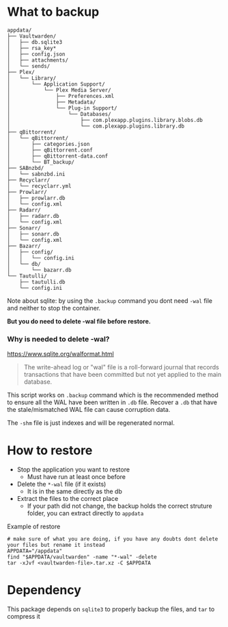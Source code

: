# What to backup

```
appdata/
├── Vaultwarden/
│   ├── db.sqlite3
│   ├── rsa_key*
│   ├── config.json
│   ├── attachments/
│   └── sends/
├── Plex/
│   └── Library/
│       └── Application Support/
│           └── Plex Media Server/
│               ├── Preferences.xml
│               ├── Metadata/
│               └── Plug-in Support/
│                   └── Databases/
│                       ├── com.plexapp.plugins.library.blobs.db
│                       └── com.plexapp.plugins.library.db
├── qBittorrent/
│   └── qBittorrent/
│       ├── categories.json
│       ├── qBittorrent.conf
│       ├── qBittorrent-data.conf
│       └── BT_backup/
├── SABnzbd/
│   └── sabnzbd.ini
├── Recyclarr/
│   └── recyclarr.yml
├── Prowlarr/
│   ├── prowlarr.db
│   └── config.xml
├── Radarr/
│   ├── radarr.db
│   └── config.xml
├── Sonarr/
│   ├── sonarr.db
│   └── config.xml
├── Bazarr/
│   ├── config/
│   │   └── config.ini
│   └── db/
│       └── bazarr.db
└── Tautulli/
    ├── tautulli.db
    └── config.ini
```

Note about sqlite: by using the `.backup` command you dont need `-wal` file and neither to stop the container.

**But you do need to delete -wal file before restore.**

### Why is needed to delete -wal?

https://www.sqlite.org/walformat.html

> The write-ahead log or "wal" file is a roll-forward journal that records transactions that have been committed but not yet applied to the main database.

This script works on `.backup` command which is the recommended method to ensure all the WAL have been written in `.db` file. Recover a `.db` that have the stale/mismatched WAL file can cause corruption data.

The `-shm` file is just indexes and will be regenerated normal.

# How to restore

- Stop the application you want to restore
  - Must have run at least once before
- Delete the `*-wal` file (if it exists)
  - It is in the same directly as the db
- Extract the files to the correct place
  - If your path did not change, the backup holds the correct struture folder, you can extract directly to `appdata`

Example of restore
```
# make sure of what you are doing, if you have any doubts dont delete your files but rename it instead
APPDATA="/appdata"
find "$APPDATA/vaultwarden" -name "*-wal" -delete
tar -xJvf <vaultwarden-file>.tar.xz -C $APPDATA
```

# Dependency

This package depends on `sqlite3` to properly backup the files, and `tar` to compress it
